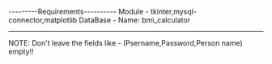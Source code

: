 ---------Requirements----------
Module - tkinter,mysql-connector,matplotlib
DataBase - Name: bmi_calculator

-------------------------------
NOTE: Don't leave the fields like - (Psername,Password,Person name) empty!!